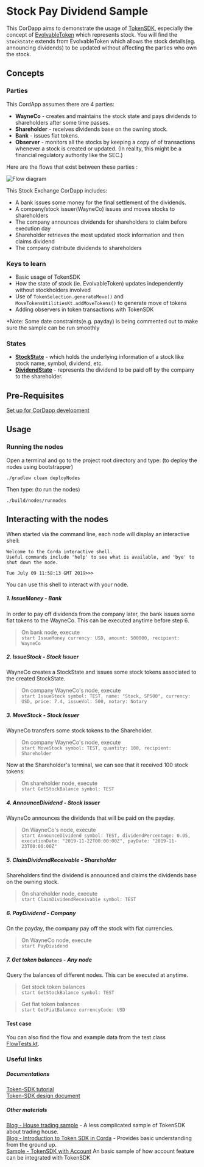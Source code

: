 # Stock Pay Dividend Sample

This CorDapp aims to demonstrate the usage of [TokenSDK](https://training.corda.net/libraries/tokens-sdk/), especially the concept of [EvolvableToken](https://training.corda.net/libraries/token-sdk/token-introduction/#evolvabletokentype) which represents stock.
You will find the `StockState` extends from EvolvableToken which allows the stock details(eg. announcing dividends) to be updated without affecting the parties who own the stock.

## Concepts

### Parties

This CordApp assumes there are 4 parties:

* **WayneCo** - creates and maintains the stock state and pays dividends to shareholders after some time passes.
* **Shareholder** - receives dividends base on the owning stock.
* **Bank** - issues fiat tokens.
* **Observer** - monitors all the stocks by keeping a copy of of transactions whenever a stock is created or updated. (In reality, this might be a financial regulatory authority like the SEC.)


Here are the flows that exist between these parties :

![Flow diagram](./diagrams/FlowDiagram2.png)


This Stock Exchange CorDapp includes:
* A bank issues some money for the final settlement of the dividends.
* A company/stock issuer(WayneCo) issues and moves stocks to shareholders
* The company announces dividends for shareholders to claim before execution day
* Shareholder retrieves the most updated stock information and then claims dividend
* The company distribute dividends to shareholders

### Keys to learn
* Basic usage of TokenSDK
* How the state of stock (ie. EvolvableToken) updates independently without stockholders involved 
* Use of `TokenSelection.generateMove()` and `MoveTokensUtilitiesKt.addMoveTokens()` to generate move of tokens
* Adding observers in token transactions with TokenSDK 

*Note: Some date constraints(e.g. payday) is being commented out to make sure the sample can be run smoothly  

### States
* **[StockState](./contracts/src/main/kotlin/net/corda/samples/stockpaydividend/states/StockState.kt)** -
which holds the underlying information of a stock like stock name, symbol, dividend, etc.  
* **[DividendState](./contracts/src/main/kotlin/net/corda/samples/stockpaydividend/states/DividendState.kt)** -
represents the dividend to be paid off by the company to the shareholder. 

## Pre-Requisites
[Set up for CorDapp development](https://docs.r3.com/en/platform/corda/4.12/community/getting-set-up.html)

## Usage
### Running the nodes


Open a terminal and go to the project root directory and type: (to deploy the nodes using bootstrapper)
```
./gradlew clean deployNodes
```
Then type: (to run the nodes)
```
./build/nodes/runnodes
```

## Interacting with the nodes

When started via the command line, each node will display an interactive shell:

    Welcome to the Corda interactive shell.
    Useful commands include 'help' to see what is available, and 'bye' to shut down the node.

    Tue July 09 11:58:13 GMT 2019>>>

You can use this shell to interact with your node.

##### 1. IssueMoney - Bank
In order to pay off dividends from the company later, the bank issues some fiat tokens to the WayneCo.
This can be executed anytime before step 6. 
>On bank node, execute <br>`start IssueMoney currency: USD, amount: 500000, recipient: WayneCo`

##### 2. IssueStock - Stock Issuer
WayneCo creates a StockState and issues some stock tokens associated to the created StockState.
>On company WayneCo's node, execute <br>`start IssueStock symbol: TEST, name: "Stock, SP500", currency: USD, price: 7.4, issueVol: 500, notary: Notary`

##### 3. MoveStock - Stock Issuer
WayneCo transfers some stock tokens to the Shareholder.
>On company WayneCo's node, execute <br>`start MoveStock symbol: TEST, quantity: 100, recipient: Shareholder`

Now at the Shareholder's terminal, we can see that it received 100 stock tokens:
>On shareholder node, execute <br>`start GetStockBalance symbol: TEST`

##### 4. AnnounceDividend - Stock Issuer
WayneCo announces the dividends that will be paid on the payday.
>On WayneCo's node, execute <br>`start AnnounceDividend symbol: TEST, dividendPercentage: 0.05, executionDate: "2019-11-22T00:00:00Z", payDate: "2019-11-23T00:00:00Z"`

##### 5. ClaimDividendReceivable - Shareholder
Shareholders find the dividend is announced and claims the dividends base on the owning stock. 
>On shareholder node, execute <br>`start ClaimDividendReceivable symbol: TEST`

##### 6. PayDividend - Company
On the payday, the company pay off the stock with fiat currencies.
>On WayneCo node, execute <br>`start PayDividend`

##### 7. Get token balances - Any node
Query the balances of different nodes. This can be executed at anytime.
> Get stock token balances 
<br>`start GetStockBalance symbol: TEST`

>Get fiat token balances
<br>`start GetFiatBalance currencyCode: USD`

#### Test case
You can also find the flow and example data from the test class [FlowTests.kt](workflows/src/test/kotlin/net/corda/samples/stockpaydividend/FlowTests.kt).
 
### Useful links
##### Documentations
[Token-SDK tutorial](https://github.com/corda/token-sdk/blob/master/docs/DvPTutorial.md)
<br>
[Token-SDK design document](https://github.com/corda/token-sdk/blob/95b7bac668c68f3108bca2c50f4f926d147ee763/design/design.md#evolvabletokentype)

##### Other materials
[Blog - House trading sample](https://medium.com/corda/lets-create-some-tokens-5e7f94c39d13) - 
A less complicated sample of TokenSDK about trading house.
<br>
[Blog - Introduction to Token SDK in Corda](https://medium.com/corda/introduction-to-token-sdk-in-corda-9b4dbcf71025) -
Provides basic understanding from the ground up.
<br>
[Sample - TokenSDK with Account](https://github.com/corda/accounts/tree/master/examples/tokens-integration-test)
An basic sample of how account feature can be integrated with TokenSDK

